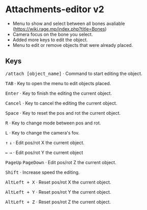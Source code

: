 # Attachments-editor v2

- Menu to show and select between all bones avaliable (https://wiki.rage.mp/index.php?title=Bones)
- Camera focus on the bone you select.
- Added more keys to edit the object.
- Menu to edit or remove objects that were already placed.

## Keys

<kbd>/attach [object_name]</kbd> · Command to start editing the object.

<kbd>TAB</kbd> · Key to open the menu to edit objects placed.

<kbd>Enter</kbd> · Key to finish the editing the current object.

<kbd>Cancel</kbd> · Key to cancel the editing the current object.

<kbd>Space</kbd> · Key to reset the pos and rot the current object.

<kbd>R</kbd> · Key to change mode between pos and rot.

<kbd>L</kbd> · Key to change the camera's fov.

<kbd>&uarr;</kbd> <kbd>&darr;</kbd> · Edit pos/rot X the current object.

<kbd>&larr;</kbd> <kbd>&rarr;</kbd> · Edit pos/rot Y the current object

<kbd>PageUp</kbd> <kbd>PageDown</kbd> · Edit pos/rot Z the current object.

<kbd>Shift</kbd> · Increase speed the editing.

<kbd>AltLeft + X</kbd> · Reset pos/rot X the current object.

<kbd>AltLeft + Y</kbd> · Reset pos/rot Y the current object.

<kbd>AltLeft + Z</kbd> · Reset pos/rot Z the current object.

